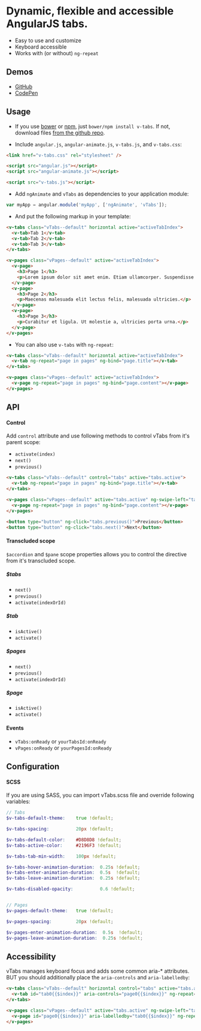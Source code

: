 # Dynamic, flexible and accessible AngularJS tabs.

  - Easy to use and customize
  - Keyboard accessible
  - Works with (or without) `ng-repeat`

## Demos

  - [GitHub](http://lukaszwatroba.github.io/v-tabs)
  - [CodePen](http://codepen.io/LukaszWatroba/pen/raEZzx)


## Usage

  - If you use [bower](http://bower.io/) or [npm](https://www.npmjs.com/), just `bower/npm install v-tabs`. If not, download files [from the github repo](./dist).

  - Include `angular.js`, `angular-animate.js`, `v-tabs.js`, and `v-tabs.css`:
  ```html
  <link href="v-tabs.css" rel="stylesheet" />

  <script src="angular.js"></script>
  <script src="angular-animate.js"></script>

  <script src="v-tabs.js"></script>
  ```

  - Add `ngAnimate` and `vTabs` as dependencies to your application module:
  ```js
  var myApp = angular.module('myApp', ['ngAnimate', 'vTabs']);
  ```

  - And put the following markup in your template:
  ```html
  <v-tabs class="vTabs--default" horizontal active="activeTabIndex">
    <v-tab>Tab 1</v-tab>
    <v-tab>Tab 2</v-tab>
    <v-tab>Tab 3</v-tab>
  </v-tabs>

  <v-pages class="vPages--default" active="activeTabIndex">
    <v-page>
      <h3>Page 1</h3>
      <p>Lorem ipsum dolor sit amet enim. Etiam ullamcorper. Suspendisse a pellentesque dui, non felis.</p>
    </v-page>
    <v-page>
      <h3>Page 2</h3>
      <p>Maecenas malesuada elit lectus felis, malesuada ultricies.</p>
    </v-page>
    <v-page>
      <h3>Page 3</h3>
      <p>Curabitur et ligula. Ut molestie a, ultricies porta urna.</p>
    </v-page>
  </v-pages>
  ```

  - You can also use `v-tabs` with `ng-repeat`:
  ```html
  <v-tabs class="vTabs--default" horizontal active="activeTabIndex">
    <v-tab ng-repeat="page in pages" ng-bind="page.title"></v-tab>
  </v-tabs>

  <v-pages class="vPages--default" active="activeTabIndex">
    <v-page ng-repeat="page in pages" ng-bind="page.content"></v-page>
  </v-pages>
  ```


## API

#### Control

Add `control` attribute and use following methods to control vTabs from it's parent scope:

- `activate(index)`
- `next()`
- `previous()`

```html
<v-tabs class="vTabs--default" control="tabs" active="tabs.active">
  <v-tab ng-repeat="page in pages" ng-bind="page.title"></v-tab>
</v-tabs>

<v-pages class="vPages--default" active="tabs.active" ng-swipe-left="tabs.next()" ng-swipe-right="tabs.previous()">
  <v-page ng-repeat="page in pages" ng-bind="page.content"></v-page>
</v-pages>

<button type="button" ng-click="tabs.previous()">Previous</button>
<button type="button" ng-click="tabs.next()">Next</button>
```

#### Transcluded scope

`$accordion` and `$pane` scope properties allows you to control the directive from it's transcluded scope.

##### $tabs

- `next()`
- `previous()`
- `activate(indexOrId)`

##### $tab

- `isActive()`
- `activate()`

##### $pages

- `next()`
- `previous()`
- `activate(indexOrId)`

##### $page

- `isActive()`
- `activate()`


#### Events

  - `vTabs:onReady` or `yourTabsId:onReady`
  - `vPages:onReady` or `yourPagesId:onReady`


## Configuration

#### SCSS
If you are using SASS, you can import vTabs.scss file and override following variables:

```scss
// Tabs
$v-tabs-default-theme:    true !default;

$v-tabs-spacing:          20px !default;

$v-tabs-default-color:    #D8D8D8 !default;
$v-tabs-active-color:     #2196F3 !default;

$v-tabs-tab-min-width:    100px !default;

$v-tabs-hover-animation-duration:  0.25s !default;
$v-tabs-enter-animation-duration:  0.5s  !default;
$v-tabs-leave-animation-duration:  0.25s !default;

$v-tabs-disabled-opacity:          0.6 !default;


// Pages
$v-pages-default-theme:   true !default;

$v-pages-spacing:         20px !default;

$v-pages-enter-animation-duration:  0.5s  !default;
$v-pages-leave-animation-duration:  0.25s !default;
```


## Accessibility

vTabs manages keyboard focus and adds some common aria-* attributes. BUT you should additionally place the `aria-controls` and `aria-labelledby`:

```html
<v-tabs class="vTabs--default" horizontal control="tabs" active="tabs.active">
  <v-tab id="tab0{{$index}}" aria-controls="page0{{$index}}" ng-repeat="page in pages" ng-bind="page.title"></v-tab>
</v-tabs>

<v-pages class="vPages--default" active="tabs.active" ng-swipe-left="tabs.next()" ng-swipe-right="tabs.previous()">
  <v-page id="page0{{$index}}" aria-labelledby="tab0{{$index}}" ng-repeat="page in pages" ng-bind="page.content"></v-page>
</v-pages>
```
